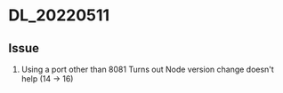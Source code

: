# DL_20220511


## Issue
1. Using a port other than 8081
Turns out Node version change doesn't help (14 -> 16)